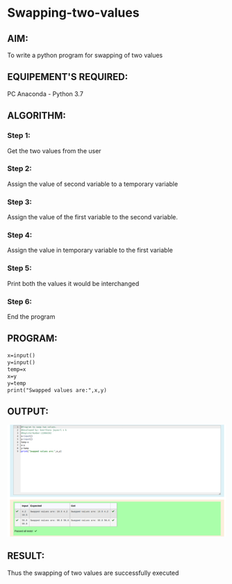 # Swapping-two-values
## AIM:
To write a python program for swapping of two values

## EQUIPEMENT'S REQUIRED: 
PC
Anaconda - Python 3.7
## ALGORITHM: 
### Step 1:
Get the two values from the user
### Step 2: 
Assign the value of second variable to a temporary variable 
### Step 3: 
Assign the value of the first variable to the second variable.
### Step 4:  
Assign the value in temporary variable to the first variable
### Step 5: 
Print both the values it would be interchanged
### Step 6: 
End the program
## PROGRAM:
```
x=input()
y=input()
temp=x
x=y
y=temp
print("Swapped values are:",x,y)
```
## OUTPUT:
![OUTPUT](./IMAGES/Screenshot%20from%202022-12-21%2015-17-47.png)


## RESULT:
Thus the swapping of two values are successfully executed



